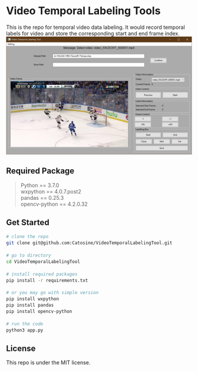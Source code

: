 # Video Temporal Labeling Tools  
This is the repo for temporal video data labeling. It would record temporal labels for video and store the corresponding start and end frame index.  
![ui](./UI.png)

## Required Package  
> Python == 3.7.0  
> wxpython == 4.0.7.post2  
> pandas == 0.25.3  
> opencv-python == 4.2.0.32  

## Get Started    
```bash
# clone the repo
git clone git@github.com:Catosine/VideoTemporalLabelingTool.git

# go to directory
cd VideoTemporalLabelingTool

# install required packages
pip install -r requirements.txt

# or you may go with simple version
pip install wxpython
pip install pandas
pip install opencv-python

# run the code
python3 app.py
```

## License  
This repo is under the MIT license.  
